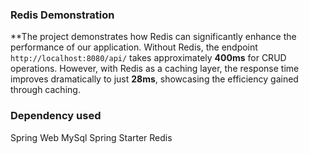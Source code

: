 ### Redis Demonstration
**The project demonstrates how Redis can significantly enhance the performance of our application. Without Redis, the endpoint `http://localhost:8080/api/` takes approximately **400ms** for CRUD operations. However, with Redis as a caching layer, the response time improves dramatically to just **28ms**, showcasing the efficiency gained through caching.
### Dependency used
Spring Web
MySql
Spring Starter Redis

